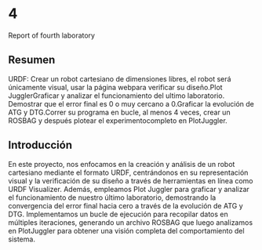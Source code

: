 # 4
Report of fourth laboratory

## Resumen
URDF: Crear un robot cartesiano de dimensiones libres, el robot será únicamente visual, usar la página webpara verificar su diseño.Plot JugglerGraficar y analizar el funcionamiento del ultimo laboratorio.
Demostrar que el error final es 0 o muy cercano a 0.Graficar la evolución de ATG y DTG.Correr su programa en bucle, al menos 4 veces, crear un ROSBAG y después plotear el experimentocompleto en PlotJuggler.

## Introducción

En este proyecto, nos enfocamos en la creación y análisis de un robot cartesiano mediante el formato URDF, centrándonos en su representación visual y la verificación de su diseño a través de herramientas en línea como URDF Visualizer. Además, empleamos Plot Juggler para graficar y analizar el funcionamiento de nuestro último laboratorio, demostrando la convergencia del error final hacia cero a través de la evolución de ATG y DTG. Implementamos un bucle de ejecución para recopilar datos en múltiples iteraciones, generando un archivo ROSBAG que luego analizamos en PlotJuggler para obtener una visión completa del comportamiento del sistema.
